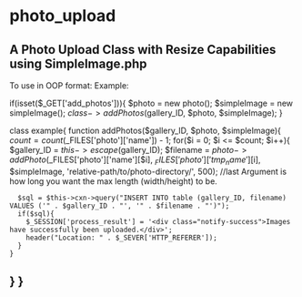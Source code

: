 # photo_upload
A Photo Upload Class with Resize Capabilities using SimpleImage.php
-------------------------------------------------------------------------------
To use in OOP format:
Example:

if(isset($_GET['add_photos'])){
  $photo = new photo();
  $simpleImage = new simpleImage();
  $class->addPhotos($gallery_ID, $photo, $simpleImage);
}

class example{
  function addPhotos($gallery_ID, $photo, $simpleImage){
    $count = count($_FILES['photo']['name']) - 1;
    for($i = 0; $i <= $count; $i++){
      $gallery_ID = $this->escape($gallery_ID);
      $filename = $photo->addPhoto($_FILES['photo']['name'][$i], $_FILES['photo']['tmp_name'][$i], $simpleImage, 'relative-path/to/photo-directory/', 500); //last Argument is how long you want the max length (width/height) to be.
      
      $sql = $this->cxn->query("INSERT INTO table (gallery_ID, filename) VALUES ('" . $gallery_ID . "', '" . $filename . "')");
      if($sql){
        $_SESSION['process_result'] = '<div class="notify-success">Images have successfully been uploaded.</div>';
        header("Location: " . $_SEVER['HTTP_REFERER']);
      }
    }
  }
}
-------------------------------------------------------------------------------

